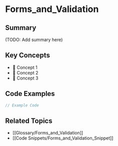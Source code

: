 # Forms_and_Validation

## Summary
(TODO: Add summary here)

## Key Concepts
- 🔹 Concept 1
- 🔹 Concept 2
- 🔹 Concept 3

## Code Examples
```jsx
// Example Code
```

## Related Topics
- [[Glossary/Forms_and_Validation]]
- [[Code Snippets/Forms_and_Validation_Snippet]]
